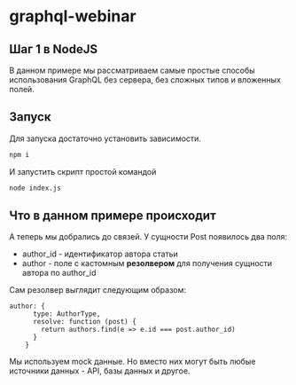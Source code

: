 # graphql-webinar

## Шаг 1 в NodeJS

В данном примере мы рассматриваем самые простые способы использования GraphQL без сервера, без сложных типов и вложенных полей.

## Запуск

Для запуска достаточно установить зависимости.

```bash
npm i
```

И запустить скрипт простой командой

```bash
node index.js
```

## Что в данном примере происходит

А теперь мы добрались до связей. У сущности Post появилось два поля:
* author_id - идентификатор автора статьи
* author - поле с кастомным **резолвером** для получения сущности автора по author_id

Сам резолвер выглядит следующим образом:

```
author: {
      type: AuthorType,
      resolve: function (post) {
        return authors.find(e => e.id === post.author_id)
      }
    }
```

Мы используем mock данные. Но вместо них могут быть любые источники данных - API, базы данных и другое. 


